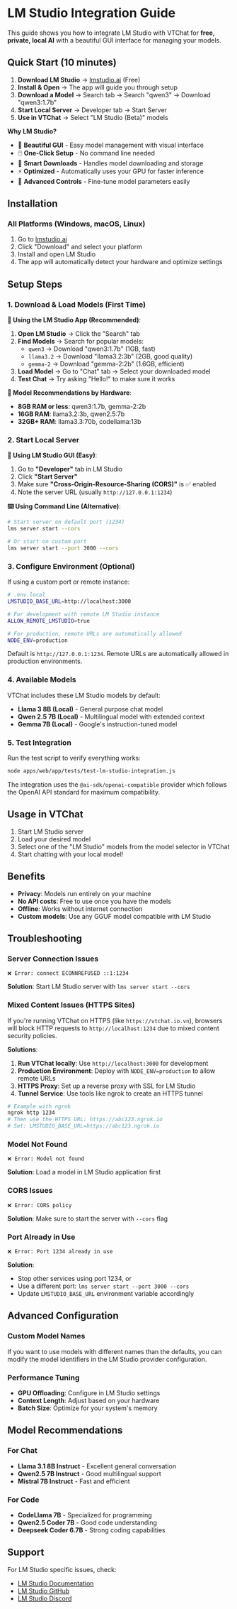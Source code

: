 # LM Studio Integration Guide

This guide shows you how to integrate LM Studio with VTChat for **free, private, local AI** with a beautiful GUI interface for managing your models.

## Quick Start (10 minutes)

1. **Download LM Studio** → [lmstudio.ai](https://lmstudio.ai) (Free)
2. **Install & Open** → The app will guide you through setup
3. **Download a Model** → Search tab → Search "qwen3" → Download "qwen3:1.7b"
4. **Start Local Server** → Developer tab → Start Server
5. **Use in VTChat** → Select "LM Studio (Beta)" models

**Why LM Studio?**

- 🎨 **Beautiful GUI** - Easy model management with visual interface
- 🖱️ **One-Click Setup** - No command line needed
- 💾 **Smart Downloads** - Handles model downloading and storage
- ⚡ **Optimized** - Automatically uses your GPU for faster inference
- 🔧 **Advanced Controls** - Fine-tune model parameters easily

## Installation

### All Platforms (Windows, macOS, Linux)

1. Go to [lmstudio.ai](https://lmstudio.ai)
2. Click "Download" and select your platform
3. Install and open LM Studio
4. The app will automatically detect your hardware and optimize settings

## Setup Steps

### 1. Download & Load Models (First Time)

**📱 Using the LM Studio App (Recommended)**:

1. **Open LM Studio** → Click the "Search" tab
2. **Find Models** → Search for popular models:
    - `qwen3` → Download "qwen3:1.7b" (1GB, fast)
    - `llama3.2` → Download "llama3.2:3b" (2GB, good quality)
    - `gemma-2` → Download "gemma-2:2b" (1.6GB, efficient)
3. **Load Model** → Go to "Chat" tab → Select your downloaded model
4. **Test Chat** → Try asking "Hello!" to make sure it works

**🔧 Model Recommendations by Hardware**:

- **8GB RAM or less**: qwen3:1.7b, gemma-2:2b
- **16GB RAM**: llama3.2:3b, qwen2.5:7b
- **32GB+ RAM**: llama3.3:70b, codellama:13b

### 2. Start Local Server

**📡 Using LM Studio GUI (Easy)**:

1. Go to **"Developer"** tab in LM Studio
2. Click **"Start Server"**
3. Make sure **"Cross-Origin-Resource-Sharing (CORS)"** is ✅ enabled
4. Note the server URL (usually `http://127.0.0.1:1234`)

**⌨️ Using Command Line (Alternative)**:

```bash
# Start server on default port (1234)
lms server start --cors

# Or start on custom port
lms server start --port 3000 --cors
```

### 3. Configure Environment (Optional)

If using a custom port or remote instance:

```bash
# .env.local
LMSTUDIO_BASE_URL=http://localhost:3000

# For development with remote LM Studio instance
ALLOW_REMOTE_LMSTUDIO=true

# For production, remote URLs are automatically allowed
NODE_ENV=production
```

Default is `http://127.0.0.1:1234`. Remote URLs are automatically allowed in production environments.

### 4. Available Models

VTChat includes these LM Studio models by default:

- **Llama 3 8B (Local)** - General purpose chat model
- **Qwen 2.5 7B (Local)** - Multilingual model with extended context
- **Gemma 7B (Local)** - Google's instruction-tuned model

### 5. Test Integration

Run the test script to verify everything works:

```bash
node apps/web/app/tests/test-lm-studio-integration.js
```

The integration uses the `@ai-sdk/openai-compatible` provider which follows the OpenAI API standard for maximum compatibility.

## Usage in VTChat

1. Start LM Studio server
2. Load your desired model
3. Select one of the "LM Studio" models from the model selector in VTChat
4. Start chatting with your local model!

## Benefits

- **Privacy**: Models run entirely on your machine
- **No API costs**: Free to use once you have the models
- **Offline**: Works without internet connection
- **Custom models**: Use any GGUF model compatible with LM Studio

## Troubleshooting

### Server Connection Issues

```
❌ Error: connect ECONNREFUSED ::1:1234
```

**Solution**: Start LM Studio server with `lms server start --cors`

### Mixed Content Issues (HTTPS Sites)

If you're running VTChat on HTTPS (like `https://vtchat.io.vn`), browsers will block HTTP requests to `http://localhost:1234` due to mixed content security policies.

**Solutions**:

1. **Run VTChat locally**: Use `http://localhost:3000` for development
2. **Production Environment**: Deploy with `NODE_ENV=production` to allow remote URLs
3. **HTTPS Proxy**: Set up a reverse proxy with SSL for LM Studio
4. **Tunnel Service**: Use tools like ngrok to create an HTTPS tunnel

```bash
# Example with ngrok
ngrok http 1234
# Then use the HTTPS URL: https://abc123.ngrok.io
# Set: LMSTUDIO_BASE_URL=https://abc123.ngrok.io
```

### Model Not Found

```
❌ Error: Model not found
```

**Solution**: Load a model in LM Studio application first

### CORS Issues

```
❌ Error: CORS policy
```

**Solution**: Make sure to start the server with `--cors` flag

### Port Already in Use

```
❌ Error: Port 1234 already in use
```

**Solution**:

- Stop other services using port 1234, or
- Use a different port: `lms server start --port 3000 --cors`
- Update `LMSTUDIO_BASE_URL` environment variable accordingly

## Advanced Configuration

### Custom Model Names

If you want to use models with different names than the defaults, you can modify the model identifiers in the LM Studio provider configuration.

### Performance Tuning

- **GPU Offloading**: Configure in LM Studio settings
- **Context Length**: Adjust based on your hardware
- **Batch Size**: Optimize for your system's memory

## Model Recommendations

### For Chat

- **Llama 3.1 8B Instruct** - Excellent general conversation
- **Qwen2.5 7B Instruct** - Good multilingual support
- **Mistral 7B Instruct** - Fast and efficient

### For Code

- **CodeLlama 7B** - Specialized for programming
- **Qwen2.5 Coder 7B** - Good code understanding
- **Deepseek Coder 6.7B** - Strong coding capabilities

## Support

For LM Studio specific issues, check:

- [LM Studio Documentation](https://lmstudio.ai/docs)
- [LM Studio GitHub](https://github.com/lmstudio-ai)
- [LM Studio Discord](https://discord.gg/lmstudio)
